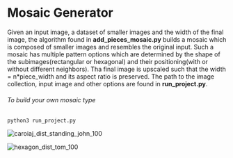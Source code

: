 # Mosaic Generator

Given an input image, a dataset of smaller images and the width of the final image, the algorithm found in **add_pieces_mosaic.py** builds a mosaic which is composed of smaller images and resembles the original input. Such a mosaic has multiple pattern options which are determined by the shape of the subimages(rectangular or hexagonal) and their positioning(with or without different neighbors). Tha final image is upscaled such that the width = n*piece_width and its aspect ratio is preserved. The path to the image collection, input image and other options are found in **run_project.py**.

###### To build your own mosaic type
```
python3 run_project.py
```


![caroiaj_dist_standing_john_100](https://user-images.githubusercontent.com/21235087/98833121-56f2de80-2446-11eb-8435-c61a347a7482.png)


![hexagon_dist_tom_100](https://user-images.githubusercontent.com/21235087/98833173-640fcd80-2446-11eb-9f96-4bec8a2bd0bc.png)

